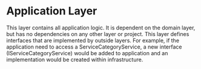 ﻿# Application Layer

This layer contains all application logic. It is dependent on the domain layer, but has no dependencies on any other layer or project. 
This layer defines interfaces that are implemented by outside layers. 
For example, if the application need to access a ServiceCategoryService, a new interface (IServiceCategoryService) would be added 
to application and an implementation would be created within infrastructure.